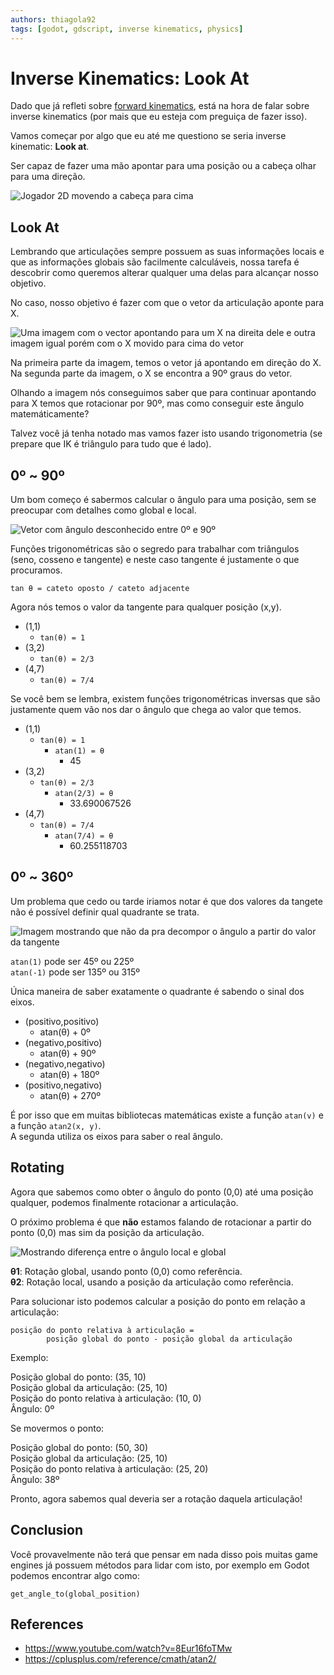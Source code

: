 ```yaml
---
authors: thiagola92
tags: [godot, gdscript, inverse kinematics, physics]
---
```


# Inverse Kinematics: Look At

Dado que já refleti sobre [forward kinematics](../2023-12-18-fk/index.md), está na hora de falar sobre inverse kinematics (por mais que eu esteja com preguiça de fazer isso).  

Vamos começar por algo que eu até me questiono se seria inverse kinematic: **Look at**.  

Ser capaz de fazer uma mão apontar para uma posição ou a cabeça olhar para uma direção.  

![Jogador 2D movendo a cabeça para cima](./player_looking_animated.svg)  

## Look At

Lembrando que articulações sempre possuem as suas informações locais e que as informações globais são facilmente calculáveis, nossa tarefa é descobrir como queremos alterar qualquer uma delas para alcançar nosso objetivo.  

No caso, nosso objetivo é fazer com que o vetor da articulação aponte para X.  

![Uma imagem com o vector apontando para um X na direita dele e outra imagem igual porém com o X movido para cima do vetor](./simple_example.svg)  

Na primeira parte da imagem, temos o vetor já apontando em direção do X.  
Na segunda parte da imagem, o X se encontra a 90º graus do vetor.  

Olhando a imagem nós conseguimos saber que para continuar apontando para X temos que rotacionar por 90º, mas como conseguir este ângulo matemáticamente?  

Talvez você já tenha notado mas vamos fazer isto usando trigonometria (se prepare que IK é triângulo para tudo que é lado).  

## 0º ~ 90º

Um bom começo é sabermos calcular o ângulo para uma posição, sem se preocupar com detalhes como global e local.  

![Vetor com ângulo desconhecido entre 0º e 90º](./angle.svg)  

Funções trigonométricas são o segredo para trabalhar com triângulos (seno, cosseno e tangente) e neste caso tangente é justamente o que procuramos.  

```
tan θ = cateto oposto / cateto adjacente
```

Agora nós temos o valor da tangente para qualquer posição (x,y).  

* (1,1)
    * `tan(θ) = 1`
* (3,2)
    * `tan(θ) = 2/3`
* (4,7)
    * `tan(θ) = 7/4`

Se você bem se lembra, existem funções trigonométricas inversas que são justamente quem vão nos dar o ângulo que chega ao valor que temos.  

* (1,1)
    * `tan(θ) = 1`
        * `atan(1) = θ`
            * 45
* (3,2)
    * `tan(θ) = 2/3`
        * `atan(2/3) = θ`
            * 33.690067526
* (4,7)
    * `tan(θ) = 7/4`
        * `atan(7/4) = θ`
            * 60.255118703


## 0º ~ 360º

Um problema que cedo ou tarde iriamos notar é que dos valores da tangete não é possível definir qual quadrante se trata.  

![Imagem mostrando que não da pra decompor o ângulo a partir do valor da tangente](./angles.svg)  

`atan(1)` pode ser 45º ou 225º  
`atan(-1)` pode ser 135º ou 315º  

Única maneira de saber exatamente o quadrante é sabendo o sinal dos eixos.  

* (positivo,positivo)
    * atan(θ) + 0º
* (negativo,positivo)
    * atan(θ) + 90º
* (negativo,negativo)
    * atan(θ) + 180º
* (positivo,negativo)
    * atan(θ) + 270º

É por isso que em muitas bibliotecas matemáticas existe a função `atan(v)` e a função `atan2(x, y)`.  
A segunda utiliza os eixos para saber o real ângulo.  

## Rotating

Agora que sabemos como obter o ângulo do ponto (0,0) até uma posição qualquer, podemos finalmente rotacionar a articulação.  

O próximo problema é que **não** estamos falando de rotacionar a partir do ponto (0,0) mas sim da posição da articulação.  

![Mostrando diferença entre o ângulo local e global](./rotation.svg)  

**θ1**: Rotação global, usando ponto (0,0) como referência.  
**θ2**: Rotação local, usando a posição da articulação como referência.  

Para solucionar isto podemos calcular a posição do ponto em relação a articulação:  

```
posição do ponto relativa à articulação =
        posição global do ponto - posição global da articulação
```  

Exemplo:

Posição global do ponto: (35, 10)  
Posição global da articulação: (25, 10)  
Posição do ponto relativa à articulação: (10, 0)  
Ângulo: 0º  

Se movermos o ponto:  

Posição global do ponto: (50, 30)  
Posição global da articulação: (25, 10)  
Posição do ponto relativa à articulação: (25, 20)  
Ângulo: 38º  

Pronto, agora sabemos qual deveria ser a rotação daquela articulação!  

## Conclusion

Você provavelmente não terá que pensar em nada disso pois muitas game engines já possuem métodos para lidar com isto, por exemplo em Godot podemos encontrar algo como:  

`get_angle_to(global_position)`  

## References
- https://www.youtube.com/watch?v=8Eur16foTMw  
- https://cplusplus.com/reference/cmath/atan2/  